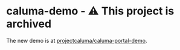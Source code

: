 # caluma-demo - :warning: This project is archived
The new demo is at [projectcaluma/caluma-portal-demo](https://github.com/projectcaluma/caluma-portal-demo).
